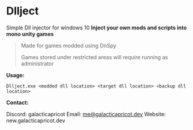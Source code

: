 # Dllject
Simple Dll injector for windows 10
**Inject your own mods and scripts into mono unity games**
> Made for games modded using DnSpy
>
> Games stored under restricted areas will require running as administrator


**Usage:**

`Dllject.exe <modded dll location> <target dll location> <backup dll location>`

**Contact:**

Discord: galacticapricot
Email: me@galacticapricot.dev
Website: new.galacticapricot.dev
